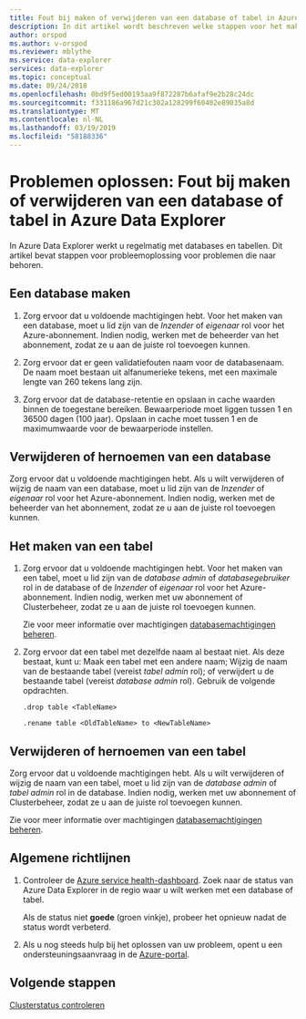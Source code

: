 ```yaml
---
title: Fout bij maken of verwijderen van een database of tabel in Azure Data Explorer
description: In dit artikel wordt beschreven welke stappen voor het maken en verwijderen van databases en tabellen in Azure Data Explorer.
author: orspod
ms.author: v-orspod
ms.reviewer: mblythe
ms.service: data-explorer
services: data-explorer
ms.topic: conceptual
ms.date: 09/24/2018
ms.openlocfilehash: 0bd9f5ed00193aa9f872287b6afaf9e2b28c24dc
ms.sourcegitcommit: f331186a967d21c302a128299f60402e89035a8d
ms.translationtype: MT
ms.contentlocale: nl-NL
ms.lasthandoff: 03/19/2019
ms.locfileid: "58188336"
---
```

# <a name="troubleshoot-failure-to-create-or-delete-a-database-or-table-in-azure-data-explorer"></a>Problemen oplossen: Fout bij maken of verwijderen van een database of tabel in Azure Data Explorer

In Azure Data Explorer werkt u regelmatig met databases en tabellen. Dit artikel bevat stappen voor probleemoplossing voor problemen die naar behoren.

## <a name="creating-a-database"></a>Een database maken

1. Zorg ervoor dat u voldoende machtigingen hebt. Voor het maken van een database, moet u lid zijn van de *Inzender* of *eigenaar* rol voor het Azure-abonnement. Indien nodig, werken met de beheerder van het abonnement, zodat ze u aan de juiste rol toevoegen kunnen.

1. Zorg ervoor dat er geen validatiefouten naam voor de databasenaam. De naam moet bestaan uit alfanumerieke tekens, met een maximale lengte van 260 tekens lang zijn.

1. Zorg ervoor dat de database-retentie en opslaan in cache waarden binnen de toegestane bereiken. Bewaarperiode moet liggen tussen 1 en 36500 dagen (100 jaar). Opslaan in cache moet tussen 1 en de maximumwaarde voor de bewaarperiode instellen.

## <a name="deleting-or-renaming-a-database"></a>Verwijderen of hernoemen van een database

Zorg ervoor dat u voldoende machtigingen hebt. Als u wilt verwijderen of wijzig de naam van een database, moet u lid zijn van de *Inzender* of *eigenaar* rol voor het Azure-abonnement. Indien nodig, werken met de beheerder van het abonnement, zodat ze u aan de juiste rol toevoegen kunnen.

## <a name="creating-a-table"></a>Het maken van een tabel

1. Zorg ervoor dat u voldoende machtigingen hebt. Voor het maken van een tabel, moet u lid zijn van de *database admin* of *databasegebruiker* rol in de database of de *Inzender* of *eigenaar* rol voor het Azure-abonnement. Indien nodig, werken met uw abonnement of Clusterbeheer, zodat ze u aan de juiste rol toevoegen kunnen.

    Zie voor meer informatie over machtigingen [databasemachtigingen beheren](manage-database-permissions.md).

1. Zorg ervoor dat een tabel met dezelfde naam al bestaat niet. Als deze bestaat, kunt u: Maak een tabel met een andere naam; Wijzig de naam van de bestaande tabel (vereist *tabel admin* rol); of verwijdert u de bestaande tabel (vereist *database admin* rol). Gebruik de volgende opdrachten.

    ```Kusto
    .drop table <TableName>

   .rename table <OldTableName> to <NewTableName>
    ```

## <a name="deleting-or-renaming-a-table"></a>Verwijderen of hernoemen van een tabel

Zorg ervoor dat u voldoende machtigingen hebt. Als u wilt verwijderen of wijzig de naam van een tabel, moet u lid zijn van de *database admin* of *tabel admin* rol in de database. Indien nodig, werken met uw abonnement of Clusterbeheer, zodat ze u aan de juiste rol toevoegen kunnen.

Zie voor meer informatie over machtigingen [databasemachtigingen beheren](manage-database-permissions.md).

## <a name="general-guidance"></a>Algemene richtlijnen

1. Controleer de [Azure service health-dashboard](https://azure.microsoft.com/status/). Zoek naar de status van Azure Data Explorer in de regio waar u wilt werken met een database of tabel.

    Als de status niet **goede** (groen vinkje), probeer het opnieuw nadat de status wordt verbeterd.

1. Als u nog steeds hulp bij het oplossen van uw probleem, opent u een ondersteuningsaanvraag in de [Azure-portal](https://portal.azure.com/#blade/Microsoft_Azure_Support/HelpAndSupportBlade/overview).

## <a name="next-steps"></a>Volgende stappen

[Clusterstatus controleren](check-cluster-health.md)
